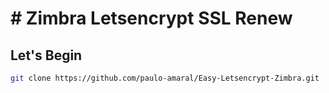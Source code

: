 # # Zimbra Letsencrypt SSL Renew


## Let's Begin
```sh
git clone https://github.com/paulo-amaral/Easy-Letsencrypt-Zimbra.git
```
